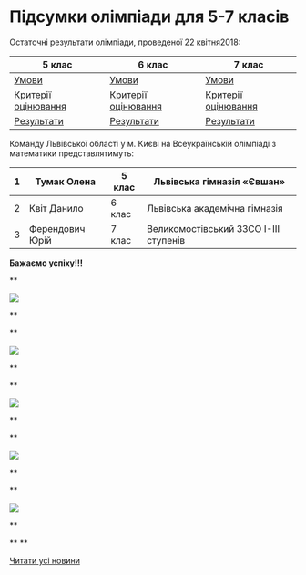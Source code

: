 # Підсумки олімпіади для 5-7 класів

Остаточні результати олімпіади, проведеної 22 квітня2018:

|                                          5 клас                                           |                                          6 клас                                           |                                          7 клас                                           |
| ----------------------------------------------------------------------------------------- | ----------------------------------------------------------------------------------------- | ----------------------------------------------------------------------------------------- |
|        [Умови](/images/blog/підсумки-олімпіади-для-5-7-класів/завдання-5-клас.jpg)        |        [Умови](/images/blog/підсумки-олімпіади-для-5-7-класів/завдання-6-клас.jpg)        |        [Умови](/images/blog/підсумки-олімпіади-для-5-7-класів/завдання-7-клас.jpg)        |
| [Критерії оцінювання](/images/blog/підсумки-олімпіади-для-5-7-класів/критерії-5-клас.jpg) | [Критерії оцінювання](/images/blog/підсумки-олімпіади-для-5-7-класів/критерії-6-клас.jpg) | [Критерії оцінювання](/images/blog/підсумки-олімпіади-для-5-7-класів/критерії-7-клас.jpg) |
|  [Результати](/files/blog/підсумки-олімпіади-для-5-7-класів/остаточні-результати-5.pdf)   |  [Результати](/files/blog/підсумки-олімпіади-для-5-7-класів/остаточні-результати-6.pdf)   |  [Результати](/files/blog/підсумки-олімпіади-для-5-7-класів/остаточні-результати-7.pdf)   |

Команду Львівської області у м. Києві на Всеукраїнській олімпіаді з математики представлятимуть:

|  1  |   Тумак Олена   | 5 клас |      Львівська гімназія «Євшан»       |
| --- | --------------- | ------ | ------------------------------------- |
|  2  |   Квіт Данило   | 6 клас |     Львівська академічна гімназія     |
|  3  | Ферендович Юрій | 7 клас | Великомостівський ЗЗСО І-ІІІ ступенів |

**Бажаємо успіху!!!**

**

![](/images/blog/підсумки-олімпіади-для-5-7-класів/img_4463.jpg)

**

**

![](/images/blog/підсумки-олімпіади-для-5-7-класів/img_4467.jpg)

**

**

![](/images/blog/підсумки-олімпіади-для-5-7-класів/img_4469.jpg)

**

**

![](/images/blog/підсумки-олімпіади-для-5-7-класів/img_4471.jpg)

**

**

![](/images/blog/підсумки-олімпіади-для-5-7-класів/img_4473.jpg)

**

** **

[Читати усі новини](/news)

